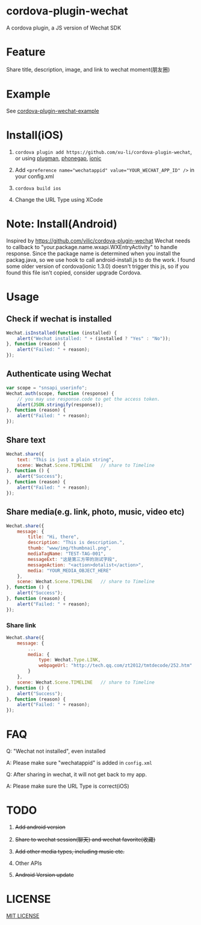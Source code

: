 # cordova-plugin-wechat

A cordova plugin, a JS version of Wechat SDK

# Feature

Share title, description, image, and link to wechat moment(朋友圈)

# Example

See [cordova-plugin-wechat-example](https://github.com/xu-li/cordova-plugin-wechat-example)

# Install(iOS)

1. ```cordova plugin add https://github.com/xu-li/cordova-plugin-wechat```, or using [plugman](https://npmjs.org/package/plugman), [phonegap](https://npmjs.org/package/phonegap), [ionic](http://ionicframework.com/)

2. Add ```<preference name="wechatappid" value="YOUR_WECHAT_APP_ID" />``` in your config.xml

3. ```cordova build ios```

4. Change the URL Type using XCode

# Note: Install(Android) 
Inspired by https://github.com/vilic/cordova-plugin-wechat
Wechat needs to callback to "your.package.name.wxapi.WXEntryActivity" to handle response. Since the package name is determined when you install the packag.java, so we use hook to call android-install.js to do the work.
I found some older version of cordova(ionic 1.3.0) doesn't trigger this js, so if you found this file isn't copied, consider upgrade Cordova.


# Usage

## Check if wechat is installed
```Javascript
Wechat.isInstalled(function (installed) {
    alert("Wechat installed: " + (installed ? "Yes" : "No"));
}, function (reason) {
    alert("Failed: " + reason);
});
```

## Authenticate using Wechat
```Javascript
var scope = "snsapi_userinfo";
Wechat.auth(scope, function (response) {
    // you may use response.code to get the access token.
    alert(JSON.stringify(response));
}, function (reason) {
    alert("Failed: " + reason);
});
```

## Share text
```Javascript
Wechat.share({
    text: "This is just a plain string",
    scene: Wechat.Scene.TIMELINE   // share to Timeline
}, function () {
    alert("Success");
}, function (reason) {
    alert("Failed: " + reason);
});
```

## Share media(e.g. link, photo, music, video etc)
```Javascript
Wechat.share({
    message: {
        title: "Hi, there",
        description: "This is description.",
        thumb: "www/img/thumbnail.png",
        mediaTagName: "TEST-TAG-001",
        messageExt: "这是第三方带的测试字段",
        messageAction: "<action>dotalist</action>",
        media: "YOUR_MEDIA_OBJECT_HERE"
    },
    scene: Wechat.Scene.TIMELINE   // share to Timeline
}, function () {
    alert("Success");
}, function (reason) {
    alert("Failed: " + reason);
});
```

### Share link
```Javascript
Wechat.share({
    message: {
        ...
        media: {
            type: Wechat.Type.LINK,
            webpageUrl: "http://tech.qq.com/zt2012/tmtdecode/252.htm"
        }
    },
    scene: Wechat.Scene.TIMELINE   // share to Timeline
}, function () {
    alert("Success");
}, function (reason) {
    alert("Failed: " + reason);
});
```

# FAQ

Q: "Wechat not installed", even installed

A: Please make sure "wechatappid" is added in ```config.xml``` 

Q: After sharing in wechat, it will not get back to my app.

A: Please make sure the URL Type is correct(iOS)


# TODO

1. ~~Add android version~~

2. ~~Share to wechat session(聊天) and wechat favorite(收藏)~~

3. ~~Add other media types, including music etc.~~

4. Other APIs

5. ~~Android Version update~~

# LICENSE

[MIT LICENSE](http://opensource.org/licenses/MIT)
